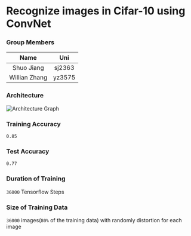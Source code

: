 # Recognize images in Cifar-10 using ConvNet
### Group Members
| Name | Uni |
|:----:| :-: |
|Shuo Jiang | sj2363 |
Willian Zhang|yz3575
### Architecture
![Architecture Graph](./ "Architecture Graph")
### Training Accuracy
`0.85`
### Test Accuracy
`0.77`
### Duration of Training
`36000` Tensorflow Steps
### Size of Training Data
`36000` images(`80%` of the training data) with randomly distortion for each image